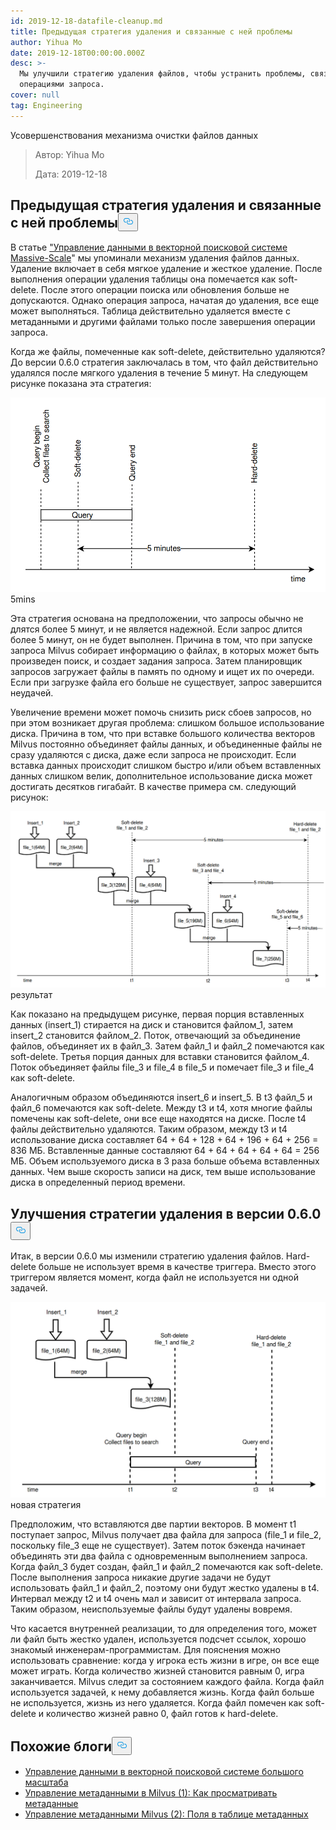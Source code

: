 ```yaml
---
id: 2019-12-18-datafile-cleanup.md
title: Предыдущая стратегия удаления и связанные с ней проблемы
author: Yihua Mo
date: 2019-12-18T00:00:00.000Z
desc: >-
  Мы улучшили стратегию удаления файлов, чтобы устранить проблемы, связанные с
  операциями запроса.
cover: null
tag: Engineering
---
```

<custom-h1>Усовершенствования механизма очистки файлов данных</custom-h1><blockquote>
<p>Автор: Yihua Mo</p>
<p>Дата: 2019-12-18</p>
</blockquote>
<h2 id="Previous-delete-strategy-and-related-problems" class="common-anchor-header">Предыдущая стратегия удаления и связанные с ней проблемы<button data-href="#Previous-delete-strategy-and-related-problems" class="anchor-icon" translate="no">
      <svg translate="no"
        aria-hidden="true"
        focusable="false"
        height="20"
        version="1.1"
        viewBox="0 0 16 16"
        width="16"
      >
        <path
          fill="#0092E4"
          fill-rule="evenodd"
          d="M4 9h1v1H4c-1.5 0-3-1.69-3-3.5S2.55 3 4 3h4c1.45 0 3 1.69 3 3.5 0 1.41-.91 2.72-2 3.25V8.59c.58-.45 1-1.27 1-2.09C10 5.22 8.98 4 8 4H4c-.98 0-2 1.22-2 2.5S3 9 4 9zm9-3h-1v1h1c1 0 2 1.22 2 2.5S13.98 12 13 12H9c-.98 0-2-1.22-2-2.5 0-.83.42-1.64 1-2.09V6.25c-1.09.53-2 1.84-2 3.25C6 11.31 7.55 13 9 13h4c1.45 0 3-1.69 3-3.5S14.5 6 13 6z"
        ></path>
      </svg>
    </button></h2><p>В статье <a href="/blog/ru/2019-11-08-data-management.md">"Управление данными в векторной поисковой системе Massive-Scale</a>" мы упоминали механизм удаления файлов данных. Удаление включает в себя мягкое удаление и жесткое удаление. После выполнения операции удаления таблицы она помечается как soft-delete. После этого операции поиска или обновления больше не допускаются. Однако операция запроса, начатая до удаления, все еще может выполняться. Таблица действительно удаляется вместе с метаданными и другими файлами только после завершения операции запроса.</p>
<p>Когда же файлы, помеченные как soft-delete, действительно удаляются? До версии 0.6.0 стратегия заключалась в том, что файл действительно удалялся после мягкого удаления в течение 5 минут. На следующем рисунке показана эта стратегия:</p>
<p>
  
   <span class="img-wrapper"> <img translate="no" src="https://raw.githubusercontent.com/milvus-io/community/master/blog/assets/datafile_clean/5mins.png" alt="5mins" class="doc-image" id="5mins" />
   </span> <span class="img-wrapper"> <span>5mins</span> </span></p>
<p>Эта стратегия основана на предположении, что запросы обычно не длятся более 5 минут, и не является надежной. Если запрос длится более 5 минут, он не будет выполнен. Причина в том, что при запуске запроса Milvus собирает информацию о файлах, в которых может быть произведен поиск, и создает задания запроса. Затем планировщик запросов загружает файлы в память по одному и ищет их по очереди. Если при загрузке файла его больше не существует, запрос завершится неудачей.</p>
<p>Увеличение времени может помочь снизить риск сбоев запросов, но при этом возникает другая проблема: слишком большое использование диска. Причина в том, что при вставке большого количества векторов Milvus постоянно объединяет файлы данных, и объединенные файлы не сразу удаляются с диска, даже если запроса не происходит. Если вставка данных происходит слишком быстро и/или объем вставленных данных слишком велик, дополнительное использование диска может достигать десятков гигабайт. В качестве примера см. следующий рисунок:</p>
<p>
  
   <span class="img-wrapper"> <img translate="no" src="https://raw.githubusercontent.com/milvus-io/community/master/blog/assets/datafile_clean/5min_result.png" alt="result" class="doc-image" id="result" />
   </span> <span class="img-wrapper"> <span>результат</span> </span></p>
<p>Как показано на предыдущем рисунке, первая порция вставленных данных (insert_1) стирается на диск и становится файлом_1, затем insert_2 становится файлом_2. Поток, отвечающий за объединение файлов, объединяет их в файл_3. Затем файл_1 и файл_2 помечаются как soft-delete. Третья порция данных для вставки становится файлом_4. Поток объединяет файлы file_3 и file_4 в file_5 и помечает file_3 и file_4 как soft-delete.</p>
<p>Аналогичным образом объединяются insert_6 и insert_5. В t3 файл_5 и файл_6 помечаются как soft-delete. Между t3 и t4, хотя многие файлы помечены как soft-delete, они все еще находятся на диске. После t4 файлы действительно удаляются. Таким образом, между t3 и t4 использование диска составляет 64 + 64 + 128 + 64 + 196 + 64 + 256 = 836 МБ. Вставленные данные составляют 64 + 64 + 64 + 64 + 64 = 256 МБ. Объем используемого диска в 3 раза больше объема вставленных данных. Чем выше скорость записи на диск, тем выше использование диска в определенный период времени.</p>
<h2 id="Improvements-of-the-delete-strategy-in-060" class="common-anchor-header">Улучшения стратегии удаления в версии 0.6.0<button data-href="#Improvements-of-the-delete-strategy-in-060" class="anchor-icon" translate="no">
      <svg translate="no"
        aria-hidden="true"
        focusable="false"
        height="20"
        version="1.1"
        viewBox="0 0 16 16"
        width="16"
      >
        <path
          fill="#0092E4"
          fill-rule="evenodd"
          d="M4 9h1v1H4c-1.5 0-3-1.69-3-3.5S2.55 3 4 3h4c1.45 0 3 1.69 3 3.5 0 1.41-.91 2.72-2 3.25V8.59c.58-.45 1-1.27 1-2.09C10 5.22 8.98 4 8 4H4c-.98 0-2 1.22-2 2.5S3 9 4 9zm9-3h-1v1h1c1 0 2 1.22 2 2.5S13.98 12 13 12H9c-.98 0-2-1.22-2-2.5 0-.83.42-1.64 1-2.09V6.25c-1.09.53-2 1.84-2 3.25C6 11.31 7.55 13 9 13h4c1.45 0 3-1.69 3-3.5S14.5 6 13 6z"
        ></path>
      </svg>
    </button></h2><p>Итак, в версии 0.6.0 мы изменили стратегию удаления файлов. Hard-delete больше не использует время в качестве триггера. Вместо этого триггером является момент, когда файл не используется ни одной задачей.</p>
<p>
  
   <span class="img-wrapper"> <img translate="no" src="https://raw.githubusercontent.com/milvus-io/community/master/blog/assets/datafile_clean/new_strategy.png" alt="newstrategy" class="doc-image" id="newstrategy" />
   </span> <span class="img-wrapper"> <span>новая стратегия</span> </span></p>
<p>Предположим, что вставляются две партии векторов. В момент t1 поступает запрос, Milvus получает два файла для запроса (file_1 и file_2, поскольку file_3 еще не существует). Затем поток бэкенда начинает объединять эти два файла с одновременным выполнением запроса. Когда файл_3 будет создан, файл_1 и файл_2 помечаются как soft-delete. После выполнения запроса никакие другие задачи не будут использовать файл_1 и файл_2, поэтому они будут жестко удалены в t4. Интервал между t2 и t4 очень мал и зависит от интервала запроса. Таким образом, неиспользуемые файлы будут удалены вовремя.</p>
<p>Что касается внутренней реализации, то для определения того, может ли файл быть жестко удален, используется подсчет ссылок, хорошо знакомый инженерам-программистам. Для пояснения можно использовать сравнение: когда у игрока есть жизни в игре, он все еще может играть. Когда количество жизней становится равным 0, игра заканчивается. Milvus следит за состоянием каждого файла. Когда файл используется задачей, к нему добавляется жизнь. Когда файл больше не используется, жизнь из него удаляется. Когда файл помечен как soft-delete и количество жизней равно 0, файл готов к hard-delete.</p>
<h2 id="Related-blogs" class="common-anchor-header">Похожие блоги<button data-href="#Related-blogs" class="anchor-icon" translate="no">
      <svg translate="no"
        aria-hidden="true"
        focusable="false"
        height="20"
        version="1.1"
        viewBox="0 0 16 16"
        width="16"
      >
        <path
          fill="#0092E4"
          fill-rule="evenodd"
          d="M4 9h1v1H4c-1.5 0-3-1.69-3-3.5S2.55 3 4 3h4c1.45 0 3 1.69 3 3.5 0 1.41-.91 2.72-2 3.25V8.59c.58-.45 1-1.27 1-2.09C10 5.22 8.98 4 8 4H4c-.98 0-2 1.22-2 2.5S3 9 4 9zm9-3h-1v1h1c1 0 2 1.22 2 2.5S13.98 12 13 12H9c-.98 0-2-1.22-2-2.5 0-.83.42-1.64 1-2.09V6.25c-1.09.53-2 1.84-2 3.25C6 11.31 7.55 13 9 13h4c1.45 0 3-1.69 3-3.5S14.5 6 13 6z"
        ></path>
      </svg>
    </button></h2><ul>
<li><a href="/blog/ru/2019-11-08-data-management.md">Управление данными в векторной поисковой системе большого масштаба</a></li>
<li><a href="https://milvus.io/blog/managing-metadata-in-milvus-1.md">Управление метаданными в Milvus (1): Как просматривать метаданные</a></li>
<li><a href="/blog/ru/2019-12-27-meta-table.md">Управление метаданными Milvus (2): Поля в таблице метаданных</a></li>
</ul>
